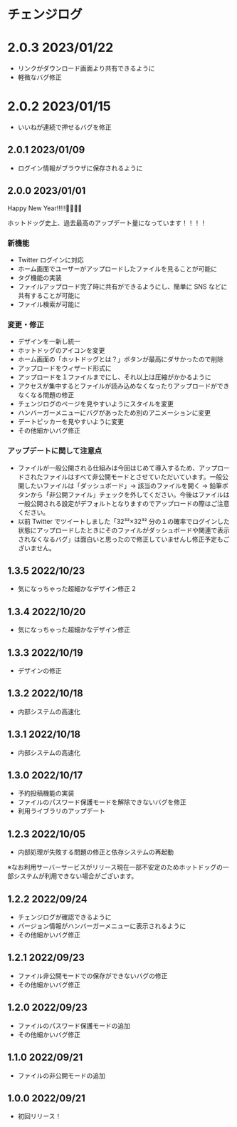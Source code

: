 # チェンジログ

# 2.0.3 2023/01/22
- リンクがダウンロード画面より共有できるように
- 軽微なバグ修正

# 2.0.2 2023/01/15

- いいねが連続で押せるバグを修正

## 2.0.1 2023/01/09

- ログイン情報がブラウザに保存されるように

## 2.0.0 2023/01/01

Happy New Year!!!!!🎂🎂🎂🎂

ホットドッグ史上、過去最高のアップデート量になっています！！！！

### 新機能

- Twitter ログインに対応
- ホーム画面でユーザーがアップロードしたファイルを見ることが可能に
- タグ機能の実装
- ファイルアップロード完了時に共有ができるようにし、簡単に SNS などに共有することが可能に
- ファイル検索が可能に

### 変更・修正

- デザインを一新し統一
- ホットドッグのアイコンを変更
- ホーム画面の「ホットドッグとは？」ボタンが最高にダサかったので削除
- アップロードをウィザード形式に
- アップロードを１ファイルまでにし、それ以上は圧縮がかかるように
- アクセスが集中するとファイルが読み込めなくなったりアップロードができなくなる問題の修正
- チェンジログのページを見やすいようにスタイルを変更
- ハンバーガーメニューにバグがあったため別のアニメーションに変更
- デートピッカーを見やすいように変更
- その他細かいバグ修正

### アップデートに関して注意点

- ファイルが一般公開される仕組みは今回はじめて導入するため、アップロードされたファイルはすべて非公開モードとさせていただいています。一般公開したいファイルは「ダッシュボード」→ 該当のファイルを開く → 鉛筆ボタンから「非公開ファイル」チェックを外してください。今後はファイルは一般公開される設定がデフォルトとなりますのでアップロードの際はご注意ください。
- 以前 Twitter でツイートしました「32³²×32³² 分の１の確率でログインした状態にアップロードしたときにそのファイルがダッシュボードや関連で表示されなくなるバグ」は面白いと思ったので修正していませんし修正予定もございません。

## 1.3.5 2022/10/23

- 気になっちゃった超細かなデザイン修正 2

## 1.3.4 2022/10/20

- 気になっちゃった超細かなデザイン修正

## 1.3.3 2022/10/19

- デザインの修正

## 1.3.2 2022/10/18

- 内部システムの高速化

## 1.3.1 2022/10/18

- 内部システムの高速化

## 1.3.0 2022/10/17

- 予約投稿機能の実装
- ファイルのパスワード保護モードを解除できないバグを修正
- 利用ライブラリのアップデート

## 1.2.3 2022/10/05

- 内部処理が失敗する問題の修正と依存システムの再起動

※なお利用サーバーサービスがリリース現在一部不安定のためホットドッグの一部システムが利用できない場合がございます。

## 1.2.2 2022/09/24

- チェンジログが確認できるように
- バージョン情報がハンバーガーメニューに表示されるように
- その他細かいバグ修正

## 1.2.1 2022/09/23

- ファイル非公開モードでの保存ができないバグの修正
- その他細かいバグ修正

## 1.2.0 2022/09/23

- ファイルのパスワード保護モードの追加
- その他細かいバグ修正

## 1.1.0 2022/09/21

- ファイルの非公開モードの追加

## 1.0.0 2022/09/21

- 初回リリース！
